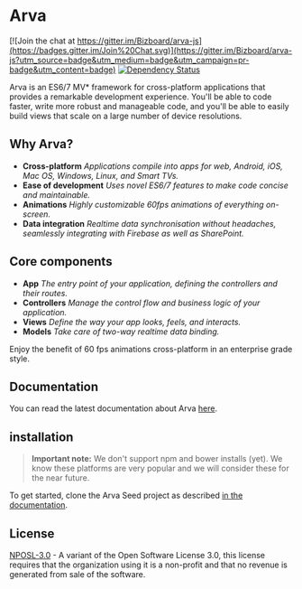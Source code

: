 # Arva
[![Join the chat at https://gitter.im/Bizboard/arva-js](https://badges.gitter.im/Join%20Chat.svg)](https://gitter.im/Bizboard/arva-js?utm_source=badge&utm_medium=badge&utm_campaign=pr-badge&utm_content=badge) [![Dependency Status](http://img.shields.io/gemnasium/Bizboard/arva-js.svg)](https://gemnasium.com/Bizboard/arva-js)

Arva is an ES6/7 MV* framework for cross-platform applications that provides a
remarkable development experience. You'll be able to code faster, write
more robust and manageable code, and you'll be able to easily build views that scale on a large number of device resolutions.

## Why Arva?

* **Cross-platform** *Applications compile into apps for web, Android, iOS, Mac OS, Windows, Linux, and Smart TVs.*
* **Ease of development** *Uses novel ES6/7 features to make code concise
and maintainable.*
* **Animations** *Highly customizable 60fps animations of everything on-screen.*
* **Data integration** *Realtime data synchronisation without headaches, seamlessly integrating with Firebase as well as SharePoint.*

## Core components

* **App** *The entry point of your application, defining the controllers and their routes.*
* **Controllers** *Manage the control flow and business logic of your application.*
* **Views** *Define the way your app looks, feels, and interacts.*
* **Models** *Take care of two-way realtime data binding.*

Enjoy the benefit of 60 fps animations cross-platform in an enterprise grade style.

## Documentation
You can read the latest documentation about Arva <a href="http://arva.readme.io/docs/installation">here</a>.

## installation
> **Important note:** We don't support npm and bower installs (yet). We know these platforms are very popular and we will consider these for the near future. 

To get started, clone the Arva Seed project as described <a href="http://arva.readme.io/docs/installation">in the documentation</a>.

## License
[NPOSL-3.0](https://opensource.org/licenses/NPOSL-3.0) - A variant of the Open Software License 3.0, this license requires that the organization using it is a non-profit and that no revenue is generated from sale of the software.

